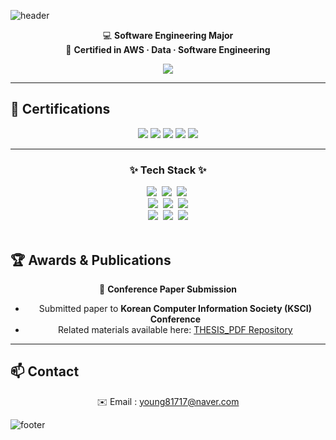 <!-- Header -->
![header](https://capsule-render.vercel.app/api?type=waving&color=0:0F2027,50:203A43,100:2C5364&text=Juyoung%20Yun&animation=fadeIn&fontSize=32&fontAlignY=40&height=230)

<div align="center">

💻 <b>Software Engineering Major</b>  
🏅 <b>Certified in AWS · Data · Software Engineering</b>  

<img src="https://komarev.com/ghpvc/?username=juyoung&style=for-the-badge&color=0F2027" /> 

</div>

---

## 🏅 Certifications
<div align="center">

<img src="https://img.shields.io/badge/AWS%20Certified%20Solutions%20Architect%20–%20Associate-FF9900?style=for-the-badge&logo=amazonaws&logoColor=white" />  
<img src="https://img.shields.io/badge/Engineer%20Information%20Processing-0F2027?style=for-the-badge&logo=readthedocs&logoColor=white" />  
<img src="https://img.shields.io/badge/Big%20Data%20Analysis%20Engineer-2C5364?style=for-the-badge&logo=apachehadoop&logoColor=white" />  
<img src="https://img.shields.io/badge/SQLD-336791?style=for-the-badge&logo=postgresql&logoColor=white" />  
<img src="https://img.shields.io/badge/ADsP-5C2D91?style=for-the-badge&logo=databricks&logoColor=white" />  

</div>

---

<h3 align="center">✨ Tech Stack ✨</h3> 

<div align="center"> 
  <img src="https://img.shields.io/badge/python-3670A0?style=for-the-badge&logo=python&logoColor=ffdd54" />&nbsp
  <img src="https://img.shields.io/badge/pandas-150458.svg?style=for-the-badge&logo=pandas&logoColor=white" />&nbsp
  <img src="https://img.shields.io/badge/numpy-4d77cf.svg?style=for-the-badge&logo=numpy&logoColor=white" />&nbsp
</div> 

<div align="center"> 
  <img src="https://img.shields.io/badge/C++-00599C?style=flat-square&logo=C%2B%2B&logoColor=white"/>&nbsp 
  <img src="https://img.shields.io/badge/Java-007396?style=flat-square&logo=Java&logoColor=white"/>&nbsp
  <img src="https://img.shields.io/badge/Flask-000000?style=flat-square&logo=flask&logoColor=white"/>
</div>  

<div align="center"> 
  <img src="https://img.shields.io/badge/ORACLE-F80000?style=flat-square&logo=oracle&logoColor=white"/>&nbsp
  <img src="https://img.shields.io/badge/Mysql-E6B91E?style=flat-square&logo=mysql&logoColor=white"/>&nbsp
  <img src="https://img.shields.io/badge/AWS-232F3E?style=flat-square&logo=amazonaws&logoColor=white"/>
</div>  

<br>


## 🏆 Awards & Publications
<div align="center">

📄 **Conference Paper Submission**  
- Submitted paper to **Korean Computer Information Society (KSCI) Conference**  
- Related materials available here: [THESIS_PDF Repository](https://github.com/helloju817/THESIS_PDF)

</div>

---

## 📫 Contact
<div align="center">

✉️ Email : young81717@naver.com  

</div>

<!-- Footer -->
![footer](https://capsule-render.vercel.app/api?section=footer&type=waving&color=0:0F2027,50:203A43,100:2C5364&height=100)
